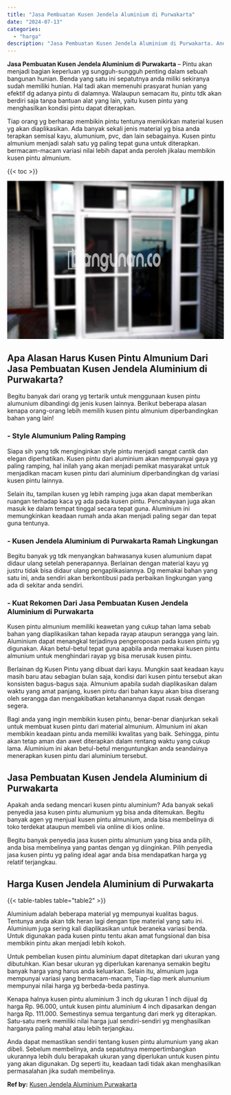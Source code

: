 ```yaml
---
title: "Jasa Pembuatan Kusen Jendela Aluminium di Purwakarta"
date: "2024-07-13"
categories: 
  - "harga"
description: "Jasa Pembuatan Kusen Jendela Aluminium di Purwakarta. Anda dapat memastikan sendiri tentang kusen pintu alumunium yang akan dibeli. Sebelum membelinya, anda..."
---
```


**Jasa Pembuatan Kusen Jendela Aluminium di Purwakarta** – Pintu akan menjadi bagian keperluan yg sungguh-sungguh penting dalam sebuah bangunan hunian. Benda yang satu ini sepatutnya anda miliki sekiranya sudah memiliki hunian. Hal tadi akan memenuhi prasyarat hunian yang efektif dg adanya pintu di dalamnya. Walaupun semacam itu, pintu tdk akan berdiri saja tanpa bantuan alat yang lain, yaitu kusen pintu yang menghasilkan kondisi pintu dapat diterapkan.

Tiap orang yg berharap membikin pintu tentunya memikirkan material kusen yg akan diaplikasikan. Ada banyak sekali jenis material yg bisa anda terapkan semisal kayu, alumunium, pvc, dan lain sebagainya. Kusen pintu almunium menjadi salah satu yg paling tepat guna untuk diterapkan. bermacam-macam variasi nilai lebih dapat anda peroleh jikalau membikin kusen pintu almunium.

{{< toc >}}

![Jasa Pembuatan Kusen Jendela Aluminium di Purwakarta](/images/harga-kusen-jendela-alumunium-33.png)

## Apa Alasan Harus Kusen Pintu Almunium Dari Jasa Pembuatan Kusen Jendela Aluminium di Purwakarta?

Begitu banyak dari orang yg tertarik untuk menggunaan kusen pintu alumunium dibandingi dg jenis kusen lainnya. Berikut beberapa alasan kenapa orang-orang lebih memilih kusen pintu almunium diperbandingkan bahan yang lain!

### \- Style Alumunium Paling Ramping

Siapa sih yang tdk menginginkan style pintu menjadi sangat cantik dan elegan diperhatikan. Kusen pintu dari aluminium akan mempunyai gaya yg paling ramping, hal inilah yang akan menjadi pemikat masyarakat untuk menjadikan macam kusen pintu dari aluminium diperbandingkan dg variasi kusen pintu lainnya.

Selain itu, tampilan kusen yg lebih ramping juga akan dapat memberikan ruangan terhadap kaca yg ada pada kusen pintu. Pencahayaan juga akan masuk ke dalam tempat tinggal secara tepat guna. Aluminium ini memungkinkan keadaan rumah anda akan menjadi paling segar dan tepat guna tentunya.

### \- Kusen Jendela Aluminium di Purwakarta Ramah Lingkungan

Begitu banyak yg tdk menyangkan bahwasanya kusen alumunium dapat didaur ulang setelah penerapannya. Berlainan dengan material kayu yg justru tidak bisa didaur ulang pengaplikasiannya. Dg memakai bahan yang satu ini, anda sendiri akan berkontibusi pada perbaikan lingkungan yang ada di sekitar anda sendiri.

### \- Kuat Rekomen Dari Jasa Pembuatan Kusen Jendela Aluminium di Purwakarta

Kusen pintu almunium memiliki keawetan yang cukup tahan lama sebab bahan yang diaplikasikan tahan kepada rayap ataupun serangga yang lain. Aluminium dapat menangkal terjadinya pengeroposan pada kusen pintu yg digunakan. Akan betul-betul tepat guna apabila anda memakai kusen pintu almunium untuk menghindari rayap yg bisa merusak kusen pintu.

Berlainan dg Kusen Pintu yang dibuat dari kayu. Mungkin saat keadaan kayu masih baru atau sebagian bulan saja, kondisi dari kusen pintu tersebut akan konsisten bagus-bagus saja. Almunium apabila sudah diaplikasikan dalam waktu yang amat panjang, kusen pintu dari bahan kayu akan bisa diserang oleh serangga dan mengakibatkan ketahanannya dapat rusak dengan segera.

Bagi anda yang ingin membikin kusen pintu, benar-benar dianjurkan sekali untuk membuat kusen pintu dari material almunium. Almunium ini akan membikin keadaan pintu anda memiliki kwalitas yang baik. Sehingga, pintu akan tetap aman dan awet diterapkan dalam rentang waktu yang cukup lama. Aluminium ini akan betul-betul menguntungkan anda seandainya menerapkan kusen pintu dari aluminium tersebut.

## Jasa Pembuatan Kusen Jendela Aluminium di Purwakarta

Apakah anda sedang mencari kusen pintu aluminium? Ada banyak sekali penyedia jasa kusen pintu alumunium yg bisa anda ditemukan. Begitu banyak agen yg menjual kusen pintu almunium, anda bisa membelinya di toko terdekat ataupun membeli via online di kios online.

Begitu banyak penyedia jasa kusen pintu almunium yang bisa anda pilih, anda bisa membelinya yang pantas dengan yg diinginkan. Pilih penyedia jasa kusen pintu yg paling ideal agar anda bisa mendapatkan harga yg relatif terjangkau.

## Harga Kusen Jendela Aluminium di Purwakarta

{{< table-tables table="table2" >}}

Aluminium adalah beberapa material yg mempunyai kualitas bagus. Tentunya anda akan tdk heran lagi dengan tipe material yang satu ini. Aluminium juga sering kali diaplikasikan untuk beraneka variasi benda. Untuk digunakan pada kusen pintu tentu akan amat fungsional dan bisa membikin pintu akan menjadi lebih kokoh.

Untuk pembelian kusen pintu aluminium dapat ditetapkan dari ukuran yang dibutuhkan. Kian besar ukuran yg diperlukan karenanya semakin begitu banyak harga yang harus anda keluarkan. Selain itu, almunium juga mempunyai variasi yang bermacam-macam, Tiap-tiap merk alumunium mempunyai nilai harga yg berbeda-beda pastinya.

Kenapa halnya kusen pintu aluminium 3 inch dg ukuran 1 inch dijual dg harga Rp. 96.000, untuk kusen pintu aluminium 4 inch dipasarkan dengan harga Rp. 111.000. Semestinya semua tergantung dari merk yg diterapkan. Satu-satu merk memiliki nilai harga jual sendiri-sendiri yg menghasilkan harganya paling mahal atau lebih terjangkau.

Anda dapat memastikan sendiri tentang kusen pintu alumunium yang akan dibeli. Sebelum membelinya, anda sepatutnya mempertimbangkan ukurannya lebih dulu berapakah ukuran yang diperlukan untuk kusen pintu yang akan digunakan. Dg seperti itu, keadaan tadi tidak akan menghasilkan permasalahan jika sudah membelinya.

**Ref by:** [Kusen Jendela Aluminium Purwakarta](https://id.wikipedia.org/wiki/Kusen)

